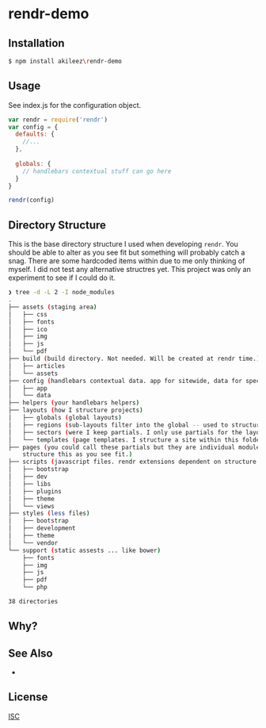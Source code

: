 # rendr-demo


## Installation
```bash
$ npm install akileez\rendr-demo
```

## Usage

See index.js for the configuration object.

```js
var rendr = require('rendr')
var config = {
  defaults: {
    //...
  },
  
  globals: {
    // handlebars contextual stuff can go here
  }
}

rendr(config)
```

## Directory Structure

This is the base directory structure I used when developing `rendr`. You should be able to alter as you see
fit but something will probably catch a snag. There are some hardcoded items within due to me only thinking
of myself. I did not test any alternative structres yet. This project was only an experiment to see if I could do it.

```bash
❯ tree -d -L 2 -I node_modules
.
├── assets (staging area)
│   ├── css
│   ├── fonts
│   ├── ico
│   ├── img
│   ├── js
│   └── pdf
├── build (build directory. Not needed. Will be created at rendr time.)
│   ├── articles
│   └── assets
├── config (handlebars contextual data. app for sitewide, data for specific purposes)
│   ├── app
│   └── data
├── helpers (your handlebars helpers)
├── layouts (how I structure projects)
│   ├── globals (global layouts)
│   ├── regions (sub-layouts filter into the global -- used to structure individual pages/templates)
│   ├── sectors (were I keep partials. I only use partials for the layouts.)
│   └── templates (page templates. I structure a site within this folder)
├── pages (you could call these partials but they are individual modules used to fill in templates
    structure this as you see fit.)
├── scripts (javascript files. rendr extensions dependent on structure here. styles and support included)
│   ├── bootstrap
│   ├── dev
│   ├── libs
│   ├── plugins
│   ├── theme
│   └── views
├── styles (less files)
│   ├── bootstrap
│   ├── development
│   ├── theme
│   └── vendor
└── support (static assests ... like bower)
    ├── fonts
    ├── img
    ├── js
    ├── pdf
    └── php

38 directories
```

## Why?


## See Also
-

## License
[ISC](https://github.com/akileez/rendr-demo/blob/master/LICENSE)

